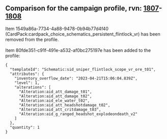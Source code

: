 ## Comparison for the campaign profile, rvn: [1807](https://github.com/PRO100KatYT/FortniteProfileRevisions/tree/main/profiles/campaign/1807%20campaign.json)-[1808](https://github.com/PRO100KatYT/FortniteProfileRevisions/tree/main/profiles/campaign/1808%20campaign.json)

Item 1549a86a-7734-4a88-9478-0b94b77d4f40 (CardPack:cardpack_choice_schematics_persistent_flintlock_vr) has been removed from the profile.
<br><br>
Item 80fde351-c91f-491e-a532-af0bc275197e has been added to the profile:

```
{
  "templateId": "Schematic:sid_sniper_flintlock_scope_vr_ore_t01",
  "attributes": {
    "inventory_overflow_date": "2023-04-21T15:06:04.839Z",
    "level": 1,
    "alterations": [
      "Alteration:aid_att_damage_t01",
      "Alteration:aid_att_damage_t02",
      "Alteration:aid_ele_water_t02",
      "Alteration:aid_att_headshotdamage_t02",
      "Alteration:aid_att_critdamage_t03",
      "Alteration:aid_g_ranged_headshot_explodeondeath_v2"
    ]
  },
  "quantity": 1
}
```

<br><br>
